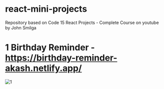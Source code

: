 # react-mini-projects
Repository based on Code 15 React Projects - Complete Course on youtube by John Smilga

# 1 Birthday Reminder - https://birthday-reminder-akash.netlify.app/
![1](https://user-images.githubusercontent.com/92939854/148697269-db70a74e-55d2-4990-b318-3f3b6a1a9af1.PNG)
